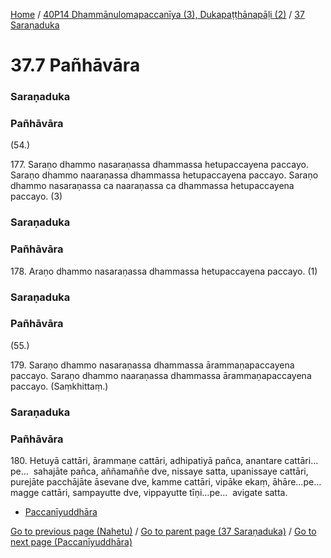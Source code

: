 
[Home](/) / [40P14 Dhammānulomapaccanīya (3), Dukapaṭṭhānapāḷi (2)](../../40P14.md) / [37 Saraṇaduka](../37.md)

# 37.7 Pañhāvāra

### Saraṇaduka

### Pañhāvāra

(54.)

177\. Saraṇo dhammo nasaraṇassa dhammassa hetupaccayena paccayo. Saraṇo dhammo naaraṇassa dhammassa hetupaccayena paccayo. Saraṇo dhammo nasaraṇassa ca naaraṇassa ca dhammassa hetupaccayena paccayo. (3)

### Saraṇaduka

### Pañhāvāra

178\. Araṇo dhammo nasaraṇassa dhammassa hetupaccayena paccayo. (1)

### Saraṇaduka

### Pañhāvāra

(55.)

179\. Saraṇo dhammo nasaraṇassa dhammassa ārammaṇapaccayena paccayo. Saraṇo dhammo naaraṇassa dhammassa ārammaṇapaccayena paccayo. (Saṃkhittaṃ.)

### Saraṇaduka

### Pañhāvāra

180\. Hetuyā cattāri, ārammaṇe cattāri, adhipatiyā pañca, anantare cattāri…pe…  sahajāte pañca, aññamaññe dve, nissaye satta, upanissaye cattāri, purejāte pacchājāte āsevane dve, kamme cattāri, vipāke ekaṃ, āhāre…pe…  magge cattāri, sampayutte dve, vippayutte tīṇi…pe…  avigate satta.

* [Paccanīyuddhāra](37.7/Paccaniyuddhara.md)

[Go to previous page (Nahetu)](37.1--6/Paccaniya/Nahetu.md) / [Go to parent page (37 Saraṇaduka)](../37.md) / [Go to next page (Paccanīyuddhāra)](37.7/Paccaniyuddhara.md)


